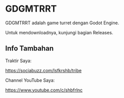 # GDGMTRRT

GDGMTRRT adalah game turret dengan Godot Engine.

Untuk mendownloadnya, kunjungi bagian Releases.

## Info Tambahan

Traktir Saya:

https://sociabuzz.com/lsfkrshb/tribe

Channel YouTube Saya:

https://www.youtube.com/c/shbfrlnc
